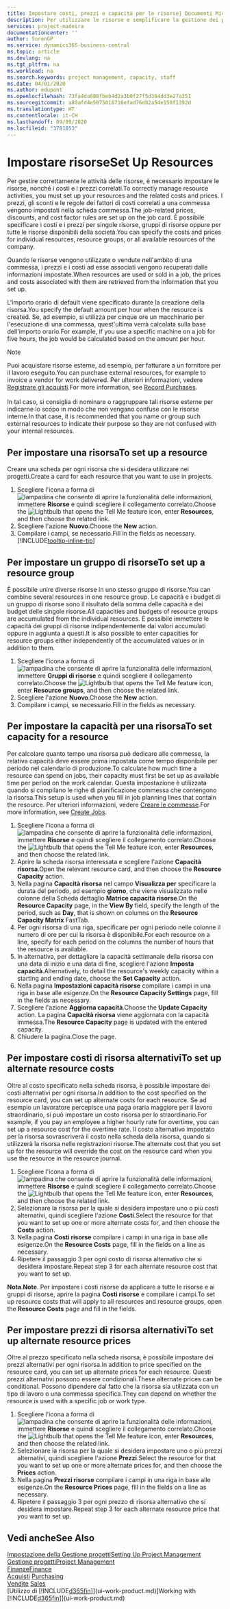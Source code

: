 ```yaml
---
title: Impostare costi, prezzi e capacità per le risorse| Documenti Microsoft
description: Per utilizzare le risorse e semplificare la gestione dei progetti, specificare i costi e i prezzi per le singole risorse o i gruppi di risorse e impostare la capacità della risorsa.
services: project-madeira
documentationcenter: ''
author: SorenGP
ms.service: dynamics365-business-central
ms.topic: article
ms.devlang: na
ms.tgt_pltfrm: na
ms.workload: na
ms.search.keywords: project management, capacity, staff
ms.date: 04/01/2020
ms.author: edupont
ms.openlocfilehash: 73fa4da888fbeb4d2a3b0f27f5d364dd3e27a351
ms.sourcegitcommit: a80afd4e5075018716efad76d82a54e158f1392d
ms.translationtype: HT
ms.contentlocale: it-CH
ms.lasthandoff: 09/09/2020
ms.locfileid: "3781853"
---
```

# <a name="set-up-resources"></a><span data-ttu-id="fbbbf-103">Impostare risorse</span><span class="sxs-lookup"><span data-stu-id="fbbbf-103">Set Up Resources</span></span>
<span data-ttu-id="fbbbf-104">Per gestire correttamente le attività delle risorse, è necessario impostare le risorse, nonché i costi e i prezzi correlati.</span><span class="sxs-lookup"><span data-stu-id="fbbbf-104">To correctly manage resource activities, you must set up your resources and the related costs and prices.</span></span> <span data-ttu-id="fbbbf-105">I prezzi, gli sconti e le regole dei fattori di costi correlati a una commessa vengono impostati nella scheda commessa.</span><span class="sxs-lookup"><span data-stu-id="fbbbf-105">The job-related prices, discounts, and cost factor rules are set up on the job card.</span></span> <span data-ttu-id="fbbbf-106">È possibile specificare i costi e i prezzi per singole risorse, gruppi di risorse oppure per tutte le risorse disponibili della società.</span><span class="sxs-lookup"><span data-stu-id="fbbbf-106">You can specify the costs and prices for individual resources, resource groups, or all available resources of the company.</span></span>

<span data-ttu-id="fbbbf-107">Quando le risorse vengono utilizzate o vendute nell'ambito di una commessa, i prezzi e i costi ad esse associati vengono recuperati dalle informazioni impostate.</span><span class="sxs-lookup"><span data-stu-id="fbbbf-107">When resources are used or sold in a job, the prices and costs associated with them are retrieved from the information that you set up.</span></span>

<span data-ttu-id="fbbbf-108">L'importo orario di default viene specificato durante la creazione della risorsa.</span><span class="sxs-lookup"><span data-stu-id="fbbbf-108">You specify the default amount per hour when the resource is created.</span></span> <span data-ttu-id="fbbbf-109">Se, ad esempio, si utilizza per cinque ore un macchinario per l'esecuzione di una commessa, quest'ultima verrà calcolata sulla base dell'importo orario.</span><span class="sxs-lookup"><span data-stu-id="fbbbf-109">For example, if you use a specific machine on a job for five hours, the job would be calculated based on the amount per hour.</span></span>

> [!NOTE]
> <span data-ttu-id="fbbbf-110">Puoi acquistare risorse esterne, ad esempio, per fatturare a un fornitore per il lavoro eseguito.</span><span class="sxs-lookup"><span data-stu-id="fbbbf-110">You can purchase external resources, for example to invoice a vendor for work delivered.</span></span> <span data-ttu-id="fbbbf-111">Per ulteriori informazioni, vedere [Registrare gli acquisti](purchasing-how-record-purchases.md).</span><span class="sxs-lookup"><span data-stu-id="fbbbf-111">For more information, see [Record Purchases](purchasing-how-record-purchases.md).</span></span><br /><br />
> <span data-ttu-id="fbbbf-112">In tal caso, si consiglia di nominare o raggruppare tali risorse esterne per indicarne lo scopo in modo che non vengano confuse con le risorse interne.</span><span class="sxs-lookup"><span data-stu-id="fbbbf-112">In that case, it is recommended that you name or group such external resources to indicate their purpose so they are not confused with your internal resources.</span></span>

## <a name="to-set-up-a-resource"></a><span data-ttu-id="fbbbf-113">Per impostare una risorsa</span><span class="sxs-lookup"><span data-stu-id="fbbbf-113">To set up a resource</span></span>
<span data-ttu-id="fbbbf-114">Creare una scheda per ogni risorsa che si desidera utilizzare nei progetti.</span><span class="sxs-lookup"><span data-stu-id="fbbbf-114">Create a card for each resource that you want to use in projects.</span></span>

1. <span data-ttu-id="fbbbf-115">Scegliere l'icona a forma di ![lampadina che consente di aprire la funzionalità delle informazioni](media/ui-search/search_small.png "Informazioni sull'operazione che si desidera eseguire"), immettere **Risorse** e quindi scegliere il collegamento correlato.</span><span class="sxs-lookup"><span data-stu-id="fbbbf-115">Choose the ![Lightbulb that opens the Tell Me feature](media/ui-search/search_small.png "Tell me what you want to do") icon, enter **Resources**, and then choose the related link.</span></span>
2. <span data-ttu-id="fbbbf-116">Scegliere l'azione **Nuovo**.</span><span class="sxs-lookup"><span data-stu-id="fbbbf-116">Choose the **New** action.</span></span>
3. <span data-ttu-id="fbbbf-117">Compilare i campi, se necessario.</span><span class="sxs-lookup"><span data-stu-id="fbbbf-117">Fill in the fields as necessary.</span></span> [!INCLUDE[tooltip-inline-tip](includes/tooltip-inline-tip_md.md)]  

## <a name="to-set-up-a-resource-group"></a><span data-ttu-id="fbbbf-118">Per impostare un gruppo di risorse</span><span class="sxs-lookup"><span data-stu-id="fbbbf-118">To set up a resource group</span></span>
<span data-ttu-id="fbbbf-119">È possibile unire diverse risorse in uno stesso gruppo di risorse.</span><span class="sxs-lookup"><span data-stu-id="fbbbf-119">You can combine several resources in one resource group.</span></span> <span data-ttu-id="fbbbf-120">Le capacità e i budget di un gruppo di risorse sono il risultato della somma delle capacità e dei budget delle singole risorse.</span><span class="sxs-lookup"><span data-stu-id="fbbbf-120">All capacities and budgets of resource groups are accumulated from the individual resources.</span></span> <span data-ttu-id="fbbbf-121">È possibile immettere le capacità dei gruppi di risorse indipendentemente dai valori accumulati oppure in aggiunta a questi.</span><span class="sxs-lookup"><span data-stu-id="fbbbf-121">It is also possible to enter capacities for resource groups either independently of the accumulated values or in addition to them.</span></span>

1. <span data-ttu-id="fbbbf-122">Scegliere l'icona a forma di ![lampadina che consente di aprire la funzionalità delle informazioni](media/ui-search/search_small.png "Informazioni sull'operazione che si desidera eseguire"), immettere **Gruppi di risorse** e quindi scegliere il collegamento correlato.</span><span class="sxs-lookup"><span data-stu-id="fbbbf-122">Choose the ![Lightbulb that opens the Tell Me feature](media/ui-search/search_small.png "Tell me what you want to do") icon, enter **Resource groups**, and then choose the related link.</span></span>
2. <span data-ttu-id="fbbbf-123">Scegliere l'azione **Nuovo**.</span><span class="sxs-lookup"><span data-stu-id="fbbbf-123">Choose the **New** action.</span></span>
3. <span data-ttu-id="fbbbf-124">Compilare i campi, se necessario.</span><span class="sxs-lookup"><span data-stu-id="fbbbf-124">Fill in the fields as necessary.</span></span>

## <a name="to-set-capacity-for-a-resource"></a><span data-ttu-id="fbbbf-125">Per impostare la capacità per una risorsa</span><span class="sxs-lookup"><span data-stu-id="fbbbf-125">To set capacity for a resource</span></span>
<span data-ttu-id="fbbbf-126">Per calcolare quanto tempo una risorsa può dedicare alle commesse, la relativa capacità deve essere prima impostata come tempo disponibile per periodo nel calendario di produzione.</span><span class="sxs-lookup"><span data-stu-id="fbbbf-126">To calculate how much time a resource can spend on jobs, their capacity must first be set up as available time per period on the work calendar.</span></span> <span data-ttu-id="fbbbf-127">Questa impostazione è utilizzata quando si compilano le righe di pianificazione commessa che contengono la risorsa.</span><span class="sxs-lookup"><span data-stu-id="fbbbf-127">This setup is used when you fill in job planning lines that contain the resource.</span></span> <span data-ttu-id="fbbbf-128">Per ulteriori informazioni, vedere [Creare le commesse](projects-how-create-jobs.md).</span><span class="sxs-lookup"><span data-stu-id="fbbbf-128">For more information, see [Create Jobs](projects-how-create-jobs.md).</span></span>

1. <span data-ttu-id="fbbbf-129">Scegliere l'icona a forma di ![lampadina che consente di aprire la funzionalità delle informazioni](media/ui-search/search_small.png "Informazioni sull'operazione che si desidera eseguire"), immettere **Risorse** e quindi scegliere il collegamento correlato.</span><span class="sxs-lookup"><span data-stu-id="fbbbf-129">Choose the ![Lightbulb that opens the Tell Me feature](media/ui-search/search_small.png "Tell me what you want to do") icon, enter **Resources**, and then choose the related link.</span></span>
2. <span data-ttu-id="fbbbf-130">Aprire la scheda risorsa interessata e scegliere l'azione **Capacità risorsa**.</span><span class="sxs-lookup"><span data-stu-id="fbbbf-130">Open the relevant resource card, and then choose the **Resource Capacity** action.</span></span>
3. <span data-ttu-id="fbbbf-131">Nella pagina **Capacità risorsa** nel campo **Visualizza per** specificare la durata del periodo, ad esempio **giorno**, che viene visualizzato nelle colonne della Scheda dettaglio **Matrice capacità risorse**.</span><span class="sxs-lookup"><span data-stu-id="fbbbf-131">On the **Resource Capacity** page, in the **View By** field, specify the length of the period, such as **Day**, that is shown on columns on the **Resource Capacity Matrix** FastTab.</span></span>
4. <span data-ttu-id="fbbbf-132">Per ogni risorsa di una riga, specificare per ogni periodo nelle colonne il numero di ore per cui la risorsa è disponibile.</span><span class="sxs-lookup"><span data-stu-id="fbbbf-132">For each resource on a line, specify for each period on the columns the number of hours that the resource is available.</span></span>
5. <span data-ttu-id="fbbbf-133">In alternativa, per dettagliare la capacità settimanale della risorsa con una data di inizio e una data di fine, scegliere l'azione **Imposta capacità**.</span><span class="sxs-lookup"><span data-stu-id="fbbbf-133">Alternatively, to detail the resource's weekly capacity within a starting and ending date, choose the **Set Capacity** action.</span></span>
6. <span data-ttu-id="fbbbf-134">Nella pagina **Impostazioni capacità risorse** compilare i campi in una riga in base alle esigenze.</span><span class="sxs-lookup"><span data-stu-id="fbbbf-134">On the **Resource Capacity Settings** page, fill in the fields as necessary.</span></span>
7. <span data-ttu-id="fbbbf-135">Scegliere l'azione **Aggiorna capacità**.</span><span class="sxs-lookup"><span data-stu-id="fbbbf-135">Choose the **Update Capacity** action.</span></span> <span data-ttu-id="fbbbf-136">La pagina **Capacità risorsa** viene aggiornata con la capacità immessa.</span><span class="sxs-lookup"><span data-stu-id="fbbbf-136">The **Resource Capacity** page is updated with the entered capacity.</span></span>
8. <span data-ttu-id="fbbbf-137">Chiudere la pagina.</span><span class="sxs-lookup"><span data-stu-id="fbbbf-137">Close the page.</span></span>

## <a name="to-set-up-alternate-resource-costs"></a><span data-ttu-id="fbbbf-138">Per impostare costi di risorsa alternativi</span><span class="sxs-lookup"><span data-stu-id="fbbbf-138">To set up alternate resource costs</span></span>
<span data-ttu-id="fbbbf-139">Oltre al costo specificato nella scheda risorsa, è possibile impostare dei costi alternativi per ogni risorsa.</span><span class="sxs-lookup"><span data-stu-id="fbbbf-139">In addition to the cost specified on the resource card, you can set up alternate costs for each resource.</span></span> <span data-ttu-id="fbbbf-140">Se ad esempio un lavoratore percepisce una paga oraria maggiore per il lavoro straordinario, si può impostare un costo risorsa per lo straordinario.</span><span class="sxs-lookup"><span data-stu-id="fbbbf-140">For example, if you pay an employee a higher hourly rate for overtime, you can set up a resource cost for the overtime rate.</span></span> <span data-ttu-id="fbbbf-141">Il costo alternativo impostato per la risorsa sovrascriverà il costo nella scheda della risorsa, quando si utilizzerà la risorsa nelle registrazioni risorse.</span><span class="sxs-lookup"><span data-stu-id="fbbbf-141">The alternate cost that you set up for the resource will override the cost on the resource card when you use the resource in the resource journal.</span></span>

1. <span data-ttu-id="fbbbf-142">Scegliere l'icona a forma di ![lampadina che consente di aprire la funzionalità delle informazioni](media/ui-search/search_small.png "Informazioni sull'operazione che si desidera eseguire"), immettere **Risorse** e quindi scegliere il collegamento correlato.</span><span class="sxs-lookup"><span data-stu-id="fbbbf-142">Choose the ![Lightbulb that opens the Tell Me feature](media/ui-search/search_small.png "Tell me what you want to do") icon, enter **Resources**, and then choose the related link.</span></span>  
2. <span data-ttu-id="fbbbf-143">Selezionare la risorsa per la quale si desidera impostare uno o più costi alternativi, quindi scegliere l'azione **Costi**.</span><span class="sxs-lookup"><span data-stu-id="fbbbf-143">Select the resource for that you want to set up one or more alternate costs for, and then choose the **Costs** action.</span></span>  
3. <span data-ttu-id="fbbbf-144">Nella pagina **Costi risorse** compilare i campi in una riga in base alle esigenze.</span><span class="sxs-lookup"><span data-stu-id="fbbbf-144">On the **Resource Costs** page, fill in the fields on a line as necessary.</span></span>  
4. <span data-ttu-id="fbbbf-145">Ripetere il passaggio 3 per ogni costo di risorsa alternativo che si desidera impostare.</span><span class="sxs-lookup"><span data-stu-id="fbbbf-145">Repeat step 3 for each alternate resource cost that you want to set up.</span></span>

<span data-ttu-id="fbbbf-146">**Nota**.</span><span class="sxs-lookup"><span data-stu-id="fbbbf-146">**Note**.</span></span> <span data-ttu-id="fbbbf-147">Per impostare i costi risorse da applicare a tutte le risorse e ai gruppi di risorse, aprire la pagina **Costi risorse** e compilare i campi.</span><span class="sxs-lookup"><span data-stu-id="fbbbf-147">To set up resource costs that will apply to all resources and resource groups, open the **Resource Costs** page and fill in the fields.</span></span>

## <a name="to-set-up-alternate-resource-prices"></a><span data-ttu-id="fbbbf-148">Per impostare prezzi di risorsa alternativi</span><span class="sxs-lookup"><span data-stu-id="fbbbf-148">To set up alternate resource prices</span></span>
<span data-ttu-id="fbbbf-149">Oltre al prezzo specificato nella scheda risorsa, è possibile impostare dei prezzi alternativi per ogni risorsa.</span><span class="sxs-lookup"><span data-stu-id="fbbbf-149">In addition to price specified on the resource card, you can set up alternate prices for each resource.</span></span> <span data-ttu-id="fbbbf-150">Questi prezzi alternativi possono essere condizionali.</span><span class="sxs-lookup"><span data-stu-id="fbbbf-150">These alternate prices can be conditional.</span></span> <span data-ttu-id="fbbbf-151">Possono dipendere dal fatto che la risorsa sia utilizzata con un tipo di lavoro o una commessa specifica.</span><span class="sxs-lookup"><span data-stu-id="fbbbf-151">They can depend on whether the resource is used with a specific job or work type.</span></span>

1. <span data-ttu-id="fbbbf-152">Scegliere l'icona a forma di ![lampadina che consente di aprire la funzionalità delle informazioni](media/ui-search/search_small.png "Informazioni sull'operazione che si desidera eseguire"), immettere **Risorse** e quindi scegliere il collegamento correlato.</span><span class="sxs-lookup"><span data-stu-id="fbbbf-152">Choose the ![Lightbulb that opens the Tell Me feature](media/ui-search/search_small.png "Tell me what you want to do") icon, enter **Resources**, and then choose the related link.</span></span>
2. <span data-ttu-id="fbbbf-153">Selezionare la risorsa per la quale si desidera impostare uno o più prezzi alternativi, quindi scegliere l'azione **Prezzi**.</span><span class="sxs-lookup"><span data-stu-id="fbbbf-153">Select the resource for that you want to set up one or more alternate prices for, and then choose the **Prices** action.</span></span>
3. <span data-ttu-id="fbbbf-154">Nella pagina **Prezzi risorse** compilare i campi in una riga in base alle esigenze.</span><span class="sxs-lookup"><span data-stu-id="fbbbf-154">On the **Resource Prices** page, fill in the fields on a line as necessary.</span></span>
4. <span data-ttu-id="fbbbf-155">Ripetere il passaggio 3 per ogni prezzo di risorsa alternativo che si desidera impostare.</span><span class="sxs-lookup"><span data-stu-id="fbbbf-155">Repeat step 3 for each alternate resource price that you want to set up.</span></span>

## <a name="see-also"></a><span data-ttu-id="fbbbf-156">Vedi anche</span><span class="sxs-lookup"><span data-stu-id="fbbbf-156">See Also</span></span>
[<span data-ttu-id="fbbbf-157">Impostazione della Gestione progetti</span><span class="sxs-lookup"><span data-stu-id="fbbbf-157">Setting Up Project Management</span></span>](projects-setup-projects.md)  
[<span data-ttu-id="fbbbf-158">Gestione progetti</span><span class="sxs-lookup"><span data-stu-id="fbbbf-158">Project Management</span></span>](projects-manage-projects.md)  
[<span data-ttu-id="fbbbf-159">Finanze</span><span class="sxs-lookup"><span data-stu-id="fbbbf-159">Finance</span></span>](finance.md)  
<span data-ttu-id="fbbbf-160">[Acquisti](purchasing-manage-purchasing.md)       </span><span class="sxs-lookup"><span data-stu-id="fbbbf-160">[Purchasing](purchasing-manage-purchasing.md)       </span></span>  
<span data-ttu-id="fbbbf-161">[Vendite](sales-manage-sales.md)    </span><span class="sxs-lookup"><span data-stu-id="fbbbf-161">[Sales](sales-manage-sales.md)    </span></span>  
<span data-ttu-id="fbbbf-162">[Utilizzo di [!INCLUDE[d365fin](includes/d365fin_md.md)]](ui-work-product.md)</span><span class="sxs-lookup"><span data-stu-id="fbbbf-162">[Working with [!INCLUDE[d365fin](includes/d365fin_md.md)]](ui-work-product.md)</span></span>  
